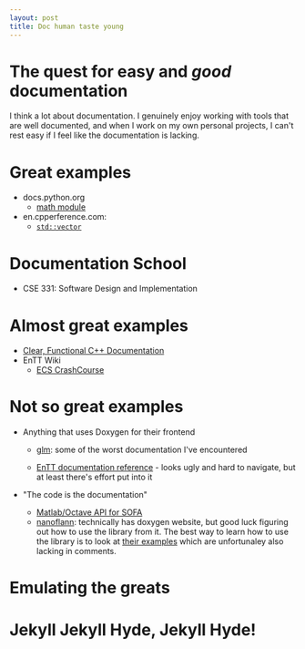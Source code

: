 ```yaml
---
layout: post
title: Doc human taste young
---
```


# The quest for easy and _good_ documentation

I think a lot about documentation. I genuinely enjoy working with tools that
are well documented, and when I work on my own personal projects, I can't rest
easy if I feel like the documentation is lacking.

# Great examples
- docs.python.org
    - [math module](https://docs.python.org/3/library/math.html)
- en.cpperference.com:
    - [`std::vector`](https://en.cppreference.com/w/cpp/container/vector)

# Documentation School
- CSE 331: Software Design and Implementation

# Almost great examples
- [Clear, Functional C++ Documentation](https://devblogs.microsoft.com/cppblog/clear-functional-c-documentation-with-sphinx-breathe-doxygen-cmake/)
- EnTT Wiki
    - [ECS CrashCourse](https://github.com/skypjack/entt/wiki/Crash-Course:-entity-component-system)

# Not so great examples
- Anything that uses Doxygen for their frontend
    - [glm](https://glm.g-truc.net/0.9.9/api/index.html): some of the worst
      documentation I've encountered

    - [EnTT documentation reference](https://skypjack.github.io/entt/) - looks ugly and
      hard to navigate, but at least there's effort put into it

- "The code is the documentation"
    - [Matlab/Octave API for SOFA](https://github.com/sofacoustics/API_MO)
    - [nanoflann](https://github.com/jlblancoc/nanoflann): technically has
      doxygen website, but good luck figuring out how to use the library from
      it. The best way to learn how to use the library is to look at
      [their examples](https://github.com/jlblancoc/nanoflann/tree/master/examples)
      which are unfortunaley also lacking in comments.

# Emulating the greats

# Jekyll Jekyll Hyde, Jekyll Hyde!
